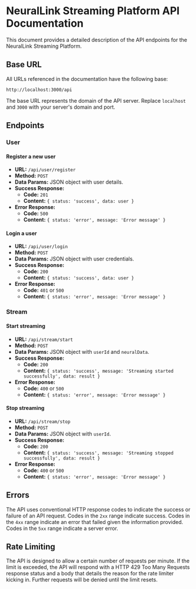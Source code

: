 # NeuralLink Streaming Platform API Documentation

This document provides a detailed description of the API endpoints for the NeuralLink Streaming Platform.

## Base URL

All URLs referenced in the documentation have the following base:

```
http://localhost:3000/api
```

The base URL represents the domain of the API server. Replace `localhost` and `3000` with your server's domain and port.

## Endpoints

### User

#### Register a new user

- **URL:** `/api/user/register`
- **Method:** `POST`
- **Data Params:** JSON object with user details.
- **Success Response:** 
  - **Code:** `201`
  - **Content:** `{ status: 'success', data: user }`
- **Error Response:** 
  - **Code:** `500`
  - **Content:** `{ status: 'error', message: 'Error message' }`

#### Login a user

- **URL:** `/api/user/login`
- **Method:** `POST`
- **Data Params:** JSON object with user credentials.
- **Success Response:** 
  - **Code:** `200`
  - **Content:** `{ status: 'success', data: user }`
- **Error Response:** 
  - **Code:** `401` or `500`
  - **Content:** `{ status: 'error', message: 'Error message' }`

### Stream

#### Start streaming

- **URL:** `/api/stream/start`
- **Method:** `POST`
- **Data Params:** JSON object with `userId` and `neuralData`.
- **Success Response:** 
  - **Code:** `200`
  - **Content:** `{ status: 'success', message: 'Streaming started successfully', data: result }`
- **Error Response:** 
  - **Code:** `400` or `500`
  - **Content:** `{ status: 'error', message: 'Error message' }`

#### Stop streaming

- **URL:** `/api/stream/stop`
- **Method:** `POST`
- **Data Params:** JSON object with `userId`.
- **Success Response:** 
  - **Code:** `200`
  - **Content:** `{ status: 'success', message: 'Streaming stopped successfully', data: result }`
- **Error Response:** 
  - **Code:** `400` or `500`
  - **Content:** `{ status: 'error', message: 'Error message' }`

## Errors

The API uses conventional HTTP response codes to indicate the success or failure of an API request. Codes in the `2xx` range indicate success. Codes in the `4xx` range indicate an error that failed given the information provided. Codes in the `5xx` range indicate a server error.

## Rate Limiting

The API is designed to allow a certain number of requests per minute. If the limit is exceeded, the API will respond with a HTTP 429 Too Many Requests response status and a body that details the reason for the rate limiter kicking in. Further requests will be denied until the limit resets.

